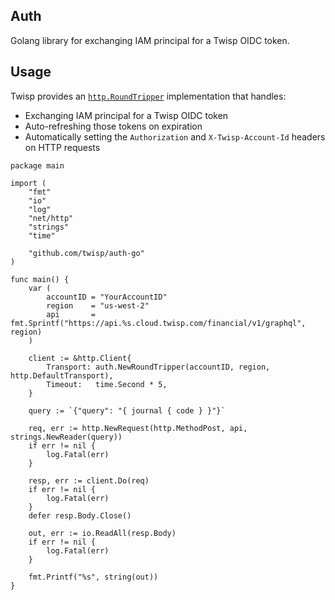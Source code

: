 Auth
------

Golang library for exchanging IAM principal for a Twisp OIDC token.

## Usage

Twisp provides an [`http.RoundTripper`](https://pkg.go.dev/net/http#RoundTripper) implementation that handles:

- Exchanging IAM principal for a Twisp OIDC token
- Auto-refreshing those tokens on expiration
- Automatically setting the `Authorization` and `X-Twisp-Account-Id` headers on HTTP requests

```golang
package main

import (
    "fmt"
    "io"
    "log"
    "net/http"
    "strings"
    "time"

    "github.com/twisp/auth-go"
)

func main() {
    var (
        accountID = "YourAccountID"
        region    = "us-west-2"
        api       = fmt.Sprintf("https://api.%s.cloud.twisp.com/financial/v1/graphql", region)
    )

    client := &http.Client{
        Transport: auth.NewRoundTripper(accountID, region, http.DefaultTransport),
        Timeout:   time.Second * 5,
    }

    query := `{"query": "{ journal { code } }"}`

    req, err := http.NewRequest(http.MethodPost, api, strings.NewReader(query))
    if err != nil {
        log.Fatal(err)
    }

    resp, err := client.Do(req)
    if err != nil {
        log.Fatal(err)
    }
    defer resp.Body.Close()

    out, err := io.ReadAll(resp.Body)
    if err != nil {
        log.Fatal(err)
    }

    fmt.Printf("%s", string(out))
}
```

